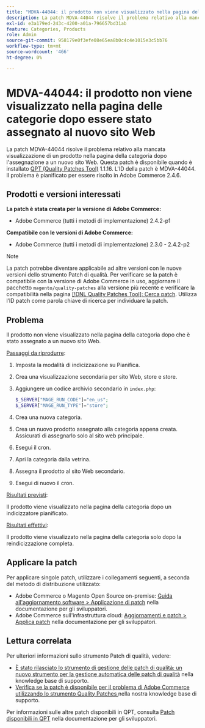 ```yaml
---
title: "MDVA-44044: il prodotto non viene visualizzato nella pagina delle categorie dopo essere stato assegnato al nuovo sito Web"
description: La patch MDVA-44044 risolve il problema relativo alla mancata visualizzazione di un prodotto nella pagina della categoria dopo l'assegnazione a un nuovo sito Web. Questa patch è disponibile quando è installato [Quality Patches Tool (QPT)](/help/announcements/adobe-commerce-announcements/magento-quality-patches-released-new-tool-to-self-serve-quality-patches.md) 1.1.16. L'ID della patch è MDVA-44044. Il problema è pianificato per essere risolto in Adobe Commerce 2.4.6.
exl-id: e3a179ed-243c-4200-a01a-796657bd31ab
feature: Categories, Products
role: Admin
source-git-commit: 958179e0f3efe08e65ea8b0c4c4e1015e3c5bb76
workflow-type: tm+mt
source-wordcount: '466'
ht-degree: 0%

---
```


# MDVA-44044: il prodotto non viene visualizzato nella pagina delle categorie dopo essere stato assegnato al nuovo sito Web

La patch MDVA-44044 risolve il problema relativo alla mancata visualizzazione di un prodotto nella pagina della categoria dopo l&#39;assegnazione a un nuovo sito Web. Questa patch è disponibile quando è installato [QPT (Quality Patches Tool)](/help/announcements/adobe-commerce-announcements/magento-quality-patches-released-new-tool-to-self-serve-quality-patches.md) 1.1.16. L&#39;ID della patch è MDVA-44044. Il problema è pianificato per essere risolto in Adobe Commerce 2.4.6.

## Prodotti e versioni interessati

**La patch è stata creata per la versione di Adobe Commerce:**

* Adobe Commerce (tutti i metodi di implementazione) 2.4.2-p1

**Compatibile con le versioni di Adobe Commerce:**

* Adobe Commerce (tutti i metodi di implementazione) 2.3.0 - 2.4.2-p2

>[!NOTE]
>
>La patch potrebbe diventare applicabile ad altre versioni con le nuove versioni dello strumento Patch di qualità. Per verificare se la patch è compatibile con la versione di Adobe Commerce in uso, aggiornare il pacchetto `magento/quality-patches` alla versione più recente e verificare la compatibilità nella pagina [[!DNL Quality Patches Tool]: Cerca patch](https://devdocs.magento.com/quality-patches/tool.html#patch-grid). Utilizza l’ID patch come parola chiave di ricerca per individuare la patch.

## Problema

Il prodotto non viene visualizzato nella pagina della categoria dopo che è stato assegnato a un nuovo sito Web.

<u>Passaggi da riprodurre</u>:

1. Imposta la modalità di indicizzazione su Pianifica.
1. Crea una visualizzazione secondaria per sito Web, store e store.
1. Aggiungere un codice archivio secondario in `index.php`:

   ```php
   $_SERVER["MAGE_RUN_CODE"]="en_us";
   $_SERVER["MAGE_RUN_TYPE"]="store";
   ```

1. Crea una nuova categoria.
1. Crea un nuovo prodotto assegnato alla categoria appena creata. Assicurati di assegnarlo solo al sito web principale.
1. Esegui il cron.
1. Apri la categoria dalla vetrina.
1. Assegna il prodotto al sito Web secondario.
1. Esegui di nuovo il cron.

<u>Risultati previsti</u>:

Il prodotto viene visualizzato nella pagina della categoria dopo un indicizzatore pianificato.

<u>Risultati effettivi</u>:

Il prodotto viene visualizzato nella pagina della categoria solo dopo la reindicizzazione completa.

## Applicare la patch

Per applicare singole patch, utilizzare i collegamenti seguenti, a seconda del metodo di distribuzione utilizzato:

* Adobe Commerce o Magento Open Source on-premise: [Guida all&#39;aggiornamento software > Applicazione di patch](https://devdocs.magento.com/guides/v2.4/comp-mgr/patching/mqp.html) nella documentazione per gli sviluppatori.
* Adobe Commerce sull&#39;infrastruttura cloud: [Aggiornamenti e patch > Applica patch](https://devdocs.magento.com/cloud/project/project-patch.html) nella documentazione per gli sviluppatori.

## Lettura correlata

Per ulteriori informazioni sullo strumento Patch di qualità, vedere:

* [È stato rilasciato lo strumento di gestione delle patch di qualità: un nuovo strumento per la gestione automatica delle patch di qualità](/help/announcements/adobe-commerce-announcements/magento-quality-patches-released-new-tool-to-self-serve-quality-patches.md) nella knowledge base di supporto.
* [Verifica se la patch è disponibile per il problema di Adobe Commerce utilizzando lo strumento Quality Patches ](/help/support-tools/patches-available-in-qpt-tool/check-patch-for-magento-issue-with-magento-quality-patches.md) nella nostra knowledge base di supporto.

Per informazioni sulle altre patch disponibili in QPT, consulta [Patch disponibili in QPT](https://devdocs.magento.com/quality-patches/tool.html#patch-grid) nella documentazione per gli sviluppatori.
